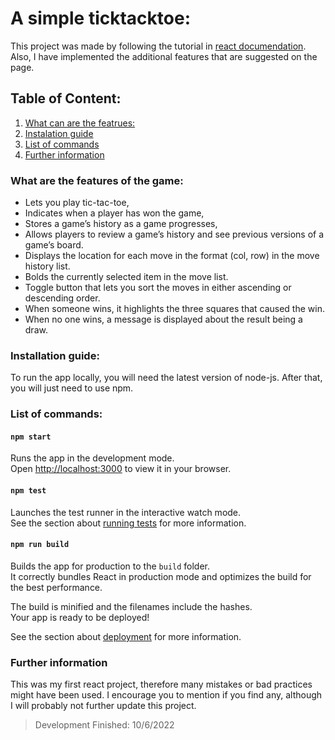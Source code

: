 # A simple ticktacktoe:

This project was made by following the tutorial in [react documendation](https://reactjs.org/tutorial/tutorial.html). Also, I have implemented the additional features that are suggested on the page.

## Table of Content:

1. [What can are the featrues:](#what-are-the-features-of-the-game)
2. [Instalation guide](#instalation-guide)
3. [List of commands](#list-of-commands)
4. [Further information](#further-information)

### What are the features of the game:
 * Lets you play tic-tac-toe,
 * Indicates when a player has won the game,
 * Stores a game’s history as a game progresses,
 * Allows players to review a game’s history and see previous versions of a game’s board.
 * Displays the location for each move in the format (col, row) in the move history list.
 * Bolds the currently selected item in the move list.
 * Toggle button that lets you sort the moves in either ascending or descending order.
 * When someone wins, it highlights the three squares that caused the win.
 * When no one wins, a message is displayed about the result being a draw.
### Installation guide:
To run the app locally, you will need the latest version of node-js. After that, you will just need to use npm.  

### List of commands:
#### `npm start`

Runs the app in the development mode.\
Open [http://localhost:3000](http://localhost:3000) to view it in your browser.

#### `npm test`

Launches the test runner in the interactive watch mode.\
See the section about [running tests](https://facebook.github.io/create-react-app/docs/running-tests) for more information.

#### `npm run build`

Builds the app for production to the `build` folder.\
It correctly bundles React in production mode and optimizes the build for the best performance.

The build is minified and the filenames include the hashes.\
Your app is ready to be deployed!

See the section about [deployment](https://facebook.github.io/create-react-app/docs/deployment) for more information.

### Further information

This was my first react project, therefore many mistakes or bad practices might have been used. I encourage you to mention if you find any, although I will probably not further update this project.

> Development Finished: 10/6/2022
